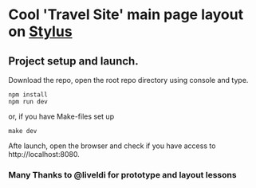 # Cool 'Travel Site' main page layout on [Stylus](https://stylus-lang.com/)

## Project setup and launch.

Download the repo, open the root repo directory using console and type.

```
npm install
npm run dev
```

or, if you have Make-files set up
```
make dev
```

Afte launch, open the browser and check if you have access to http://localhost:8080.

### Many Thanks to @liveldi for prototype and layout lessons


